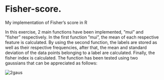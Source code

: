 # Fisher-score.
My implementation of Fisher’s score in R

In this exercise, 2 main functions have been implemented,
”mui” and ”fisher” respectively. In the first function ”mui”,
the mean of each respective feature is calculated. By using the
second function, the labels are stored as well as their respective
frequencies, after that, the mean and standard deviation
of the data points belonging to a label are calculated. Finally,
the fisher index is calculated.
The function has been tested using two gaussians that can be
appreciated as follows:

![2gaus](https://user-images.githubusercontent.com/87973999/234926922-7ba06eb7-ecc8-4c32-8edb-218506319943.png)
